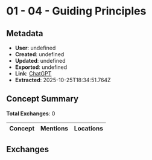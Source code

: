 # **01 - 04 - Guiding Principles**

## Metadata

- **User**: undefined
- **Created**: undefined
- **Updated**: undefined
- **Exported**: undefined
- **Link**: [ChatGPT](undefined)
- **Extracted**: 2025-10-25T18:34:51.764Z

## Concept Summary

**Total Exchanges**: 0

| Concept | Mentions | Locations |
|---------|----------|----------|

## Exchanges

